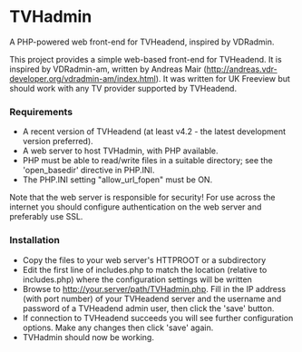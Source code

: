 # TVHadmin
A PHP-powered web front-end for TVHeadend, inspired by VDRadmin.

This project provides a simple web-based front-end for TVHeadend. It is inspired by VDRadmin-am, written by Andreas Mair (http://andreas.vdr-developer.org/vdradmin-am/index.html). It was written for UK Freeview but should work with any TV provider supported by TVHeadend.


### Requirements
- A recent version of TVHeadend (at least v4.2 - the latest development version preferred).
- A web server to host TVHadmin, with PHP available.
- PHP must be able to read/write files in a suitable directory; see the 'open_basedir' directive in PHP.INI.
- The PHP.INI setting "allow_url_fopen" must be ON.

Note that the web server is responsible for security! For use across the internet you should configure authentication on the web server and preferably use SSL.

### Installation
- Copy the files to your web server's HTTPROOT or a subdirectory
- Edit the first line of includes.php to match the location (relative to includes.php) where the configuration settings will be written
- Browse to http://your.server/path/TVHadmin.php. Fill in the IP address (with port number) of your TVHeadend server and the username and password of a TVHeadend admin user, then click the 'save' button.
- If connection to TVHeadend succeeds you will see further configuration options. Make any changes then click 'save' again.
- TVHadmin should now be working.
